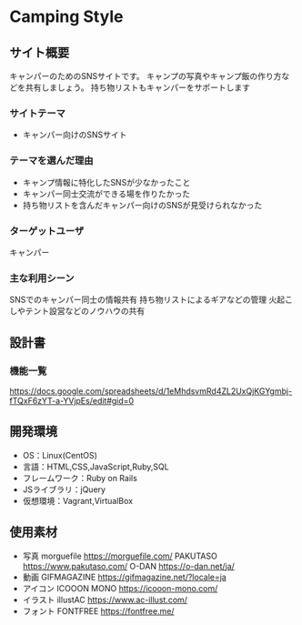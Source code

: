 # Camping Style

## サイト概要
キャンパーのためのSNSサイトです。
キャンプの写真やキャンプ飯の作り方などを共有しましょう。
持ち物リストもキャンパーをサポートします

### サイトテーマ
- キャンパー向けのSNSサイト

### テーマを選んだ理由
- キャンプ情報に特化したSNSが少なかったこと
- キャンパー同士交流ができる場を作りたかった
- 持ち物リストを含んだキャンパー向けのSNSが見受けられなかった

### ターゲットユーザ
キャンパー

### 主な利用シーン
SNSでのキャンパー同士の情報共有
持ち物リストによるギアなどの管理
火起こしやテント設営などのノウハウの共有

## 設計書

### 機能一覧
https://docs.google.com/spreadsheets/d/1eMhdsvmRd4ZL2UxQjKGYgmbj-fTQxF6zYT-a-YVjpEs/edit#gid=0

## 開発環境
- OS：Linux(CentOS)
- 言語：HTML,CSS,JavaScript,Ruby,SQL
- フレームワーク：Ruby on Rails
- JSライブラリ：jQuery
- 仮想環境：Vagrant,VirtualBox

## 使用素材
- 写真
morguefile https://morguefile.com/
PAKUTASO https://www.pakutaso.com/
O-DAN https://o-dan.net/ja/
- 動画
GIFMAGAZINE https://gifmagazine.net/?locale=ja
- アイコン
ICOOON MONO https://icooon-mono.com/
- イラスト
illustAC https://www.ac-illust.com/
- フォント
FONTFREE https://fontfree.me/